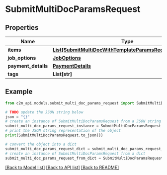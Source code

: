 # SubmitMultiDocParamsRequest


## Properties

Name | Type | Description | Notes
------------ | ------------- | ------------- | -------------
**items** | [**List[SubmitMultiDocWithTemplateParamsRequestItemsInner]**](SubmitMultiDocWithTemplateParamsRequestItemsInner.md) |  | 
**job_options** | [**JobOptions**](JobOptions.md) |  | 
**payment_details** | [**PaymentDetails**](PaymentDetails.md) |  | 
**tags** | **List[str]** |  | [optional] 

## Example

```python
from c2m_api.models.submit_multi_doc_params_request import SubmitMultiDocParamsRequest

# TODO update the JSON string below
json = "{}"
# create an instance of SubmitMultiDocParamsRequest from a JSON string
submit_multi_doc_params_request_instance = SubmitMultiDocParamsRequest.from_json(json)
# print the JSON string representation of the object
print(SubmitMultiDocParamsRequest.to_json())

# convert the object into a dict
submit_multi_doc_params_request_dict = submit_multi_doc_params_request_instance.to_dict()
# create an instance of SubmitMultiDocParamsRequest from a dict
submit_multi_doc_params_request_from_dict = SubmitMultiDocParamsRequest.from_dict(submit_multi_doc_params_request_dict)
```
[[Back to Model list]](../README.md#documentation-for-models) [[Back to API list]](../README.md#documentation-for-api-endpoints) [[Back to README]](../README.md)


